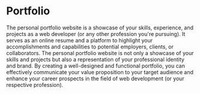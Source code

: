 # Portfolio

The personal portfolio website is a showcase of your skills, experience, and projects as a web developer (or any other profession you're pursuing). It serves as an online resume and a platform to highlight your accomplishments and capabilities to potential employers, clients, or collaborators.
The personal portfolio website is not only a showcase of your skills and projects but also a representation of your professional identity and brand. By creating a well-designed and functional portfolio, you can effectively communicate your value proposition to your target audience and enhance your career prospects in the field of web development (or your respective profession).
